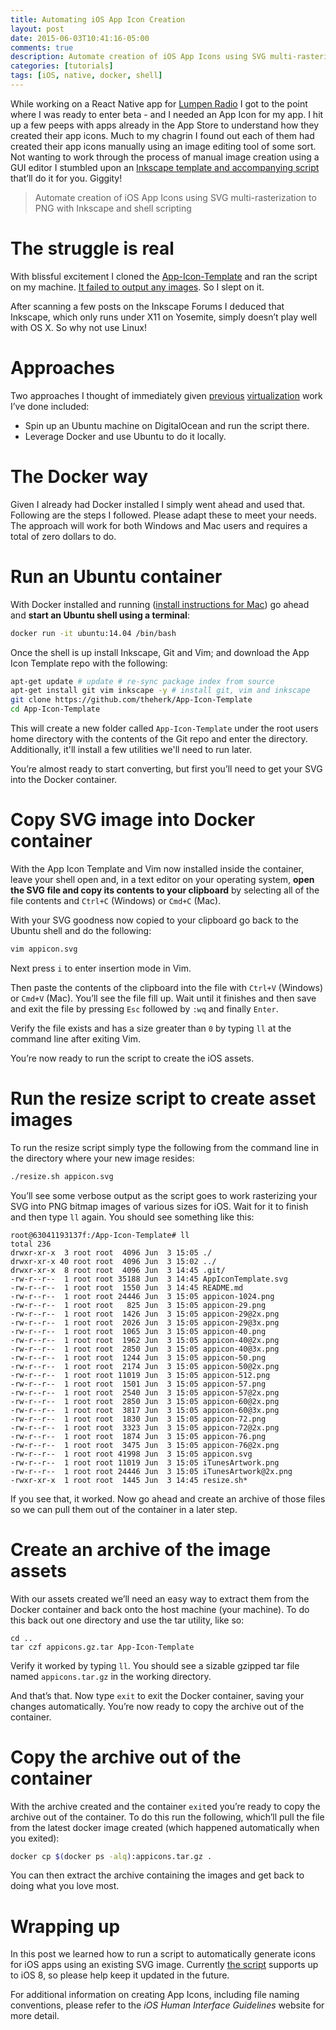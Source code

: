 ```yaml
---
title: Automating iOS App Icon Creation
layout: post
date: 2015-06-03T10:41:16-05:00
comments: true
description: Automate creation of iOS App Icons using SVG multi-rasterization to PNG with Inkscape and shell scripting.
categories: [tutorials]
tags: [iOS, native, docker, shell]
---
```


While working on a React Native app for [Lumpen Radio](http://lumpen.fm) I got to the point where I was ready to enter beta - and I needed an App Icon for my app. I hit up a few peeps with apps already in the App Store to understand how they created their app icons. Much to my chagrin I found out each of them had created their app icons manually using an image editing tool of some sort. Not wanting to work through the process of manual image creation using a GUI editor I stumbled upon an [Inkscape template and accompanying script](https://github.com/theherk/App-Icon-Template) that’ll do it for you. Giggity!

> Automate creation of iOS App Icons using SVG multi-rasterization to PNG with Inkscape and shell scripting

# The struggle is real

With blissful excitement I cloned the [App-Icon-Template](https://github.com/theherk/App-Icon-Template) and ran the script on my machine. [It failed to output any images](https://github.com/theherk/App-Icon-Template/issues/3). So I slept on it.

After scanning a few posts on the Inkscape Forums I deduced that Inkscape, which only runs under X11 on Yosemite, simply doesn’t play well with OS X. So why not use Linux!

# Approaches

Two approaches I thought of immediately given [previous](/developing-modern-web-applications-on-windows-vagrant/) [virtualization](/simple-websites-jekyll-docker/) work I’ve done included:

- Spin up an Ubuntu machine on DigitalOcean and run the script there.
- Leverage Docker and use Ubuntu to do it locally.

# The Docker way

Given I already had Docker installed I simply went ahead and used that. Following are the steps I followed. Please adapt these to meet your needs. The approach will work for both Windows and Mac users and requires a total of zero dollars to do.

# Run an Ubuntu container

With Docker installed and running ([install instructions for Mac](http://habd.as/simple-websites-jekyll-docker/#install-docker)) go ahead and **start an Ubuntu shell using a terminal**:

```sh
docker run -it ubuntu:14.04 /bin/bash
```

Once the shell is up install Inkscape, Git and Vim; and download the App Icon Template repo with the following:

```sh
apt-get update # update # re-sync package index from source
apt-get install git vim inkscape -y # install git, vim and inkscape
git clone https://github.com/theherk/App-Icon-Template
cd App-Icon-Template
```

This will create a new folder called `App-Icon-Template` under the root users home directory with the contents of the Git repo and enter the directory. Additionally, it'll install a few utilities we'll need to run later.

You’re almost ready to start converting, but first you’ll need to get your SVG into the Docker container.

# Copy SVG image into Docker container

With the App Icon Template and Vim now installed inside the container, leave your shell open and, in a text editor on your operating system, **open the SVG file and copy its contents to your clipboard** by selecting all of the file contents and `Ctrl+C` (Windows) or `Cmd+C` (Mac).

With your SVG goodness now copied to your clipboard go back to the Ubuntu shell and do the following:

```sh
vim appicon.svg
```

Next press `i` to enter insertion mode in Vim.

Then paste the contents of the clipboard into the file with `Ctrl+V` (Windows) or `Cmd+V` (Mac). You’ll see the file fill up. Wait until it finishes and then save and exit the file by pressing `Esc` followed by `:wq` and finally `Enter`.

Verify the file exists and has a size greater than `0` by typing `ll` at the command line after exiting Vim.

You’re now ready to run the script to create the iOS assets.

# Run the resize script to create asset images

To run the resize script simply type the following from the command line in the directory where your new image resides:

```sh
./resize.sh appicon.svg
```

You’ll see some verbose output as the script goes to work rasterizing your SVG into PNG bitmap images of various sizes for iOS. Wait for it to finish and then type `ll` again. You should see something like this:

```
root@63041193137f:/App-Icon-Template# ll
total 236
drwxr-xr-x  3 root root  4096 Jun  3 15:05 ./
drwxr-xr-x 40 root root  4096 Jun  3 15:02 ../
drwxr-xr-x  8 root root  4096 Jun  3 14:45 .git/
-rw-r--r--  1 root root 35188 Jun  3 14:45 AppIconTemplate.svg
-rw-r--r--  1 root root  1550 Jun  3 14:45 README.md
-rw-r--r--  1 root root 24446 Jun  3 15:05 appicon-1024.png
-rw-r--r--  1 root root   825 Jun  3 15:05 appicon-29.png
-rw-r--r--  1 root root  1426 Jun  3 15:05 appicon-29@2x.png
-rw-r--r--  1 root root  2026 Jun  3 15:05 appicon-29@3x.png
-rw-r--r--  1 root root  1065 Jun  3 15:05 appicon-40.png
-rw-r--r--  1 root root  1962 Jun  3 15:05 appicon-40@2x.png
-rw-r--r--  1 root root  2850 Jun  3 15:05 appicon-40@3x.png
-rw-r--r--  1 root root  1244 Jun  3 15:05 appicon-50.png
-rw-r--r--  1 root root  2174 Jun  3 15:05 appicon-50@2x.png
-rw-r--r--  1 root root 11019 Jun  3 15:05 appicon-512.png
-rw-r--r--  1 root root  1501 Jun  3 15:05 appicon-57.png
-rw-r--r--  1 root root  2540 Jun  3 15:05 appicon-57@2x.png
-rw-r--r--  1 root root  2850 Jun  3 15:05 appicon-60@2x.png
-rw-r--r--  1 root root  3817 Jun  3 15:05 appicon-60@3x.png
-rw-r--r--  1 root root  1830 Jun  3 15:05 appicon-72.png
-rw-r--r--  1 root root  3323 Jun  3 15:05 appicon-72@2x.png
-rw-r--r--  1 root root  1874 Jun  3 15:05 appicon-76.png
-rw-r--r--  1 root root  3475 Jun  3 15:05 appicon-76@2x.png
-rw-r--r--  1 root root 41998 Jun  3 15:05 appicon.svg
-rw-r--r--  1 root root 11019 Jun  3 15:05 iTunesArtwork.png
-rw-r--r--  1 root root 24446 Jun  3 15:05 iTunesArtwork@2x.png
-rwxr-xr-x  1 root root  1445 Jun  3 14:45 resize.sh*
```

If you see that, it worked. Now go ahead and create an archive of those files so we can pull them out of the container in a later step.

# Create an archive of the image assets

With our assets created we’ll need an easy way to extract them from the Docker container and back onto the host machine (your machine). To do this back out one directory and use the tar utility, like so:

```
cd ..
tar czf appicons.gz.tar App-Icon-Template
```

Verify it worked by typing `ll`. You should see a sizable gzipped tar file named `appicons.tar.gz` in the working directory.

And that’s that. Now type `exit` to exit the Docker container, saving your changes automatically. You’re now ready to copy the archive out of the container.

# Copy the archive out of the container

With the archive created and the container `exit`ed you’re ready to copy the archive out of the container. To do this run the following, which’ll pull the file from the latest docker image created (which happened automatically when you exited):

```sh
docker cp $(docker ps -alq):appicons.tar.gz .
```

You can then extract the archive containing the images and get back to doing what you love most.

# Wrapping up

In this post we learned how to run a script to automatically generate icons for iOS apps using an existing SVG image. Currently [the script](https://github.com/theherk/App-Icon-Template/blob/master/resize.sh) supports up to iOS 8, so please help keep it updated in the future.

For additional information on creating App Icons, including file naming conventions, please refer to the *iOS Human Interface Guidelines* website for more detail.
